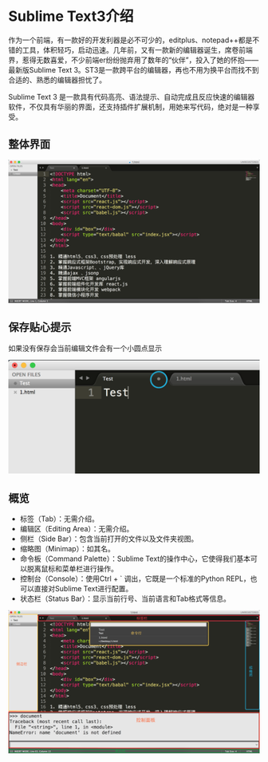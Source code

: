 # Sublime Text3介绍 
作为一个前端，有一款好的开发利器是必不可少的，editplus、notepad++都是不错的工具，体积轻巧，启动迅速。几年前，又有一款新的编辑器诞生，席卷前端界，惹得无数喜爱，不少前端er纷纷抛弃用了数年的“伙伴”，投入了她的怀抱——最新版Sublime Text 3。ST3是一款跨平台的编辑器，再也不用为换平台而找不到合适的、熟悉的编辑器担忧了。

Sublime Text 3 是一款具有代码高亮、语法提示、自动完成且反应快速的编辑器软件，不仅具有华丽的界面，还支持插件扩展机制，用她来写代码，绝对是一种享受。

## 整体界面

![整体界面](amWiki/images/interface1.png)

## 保存贴心提示
如果没有保存会当前编辑文件会有一个小圆点显示

<img src="amWiki/images/save.png" width="600"/>

## 概览
- 标签（Tab）：无需介绍。
- 编辑区（Editing Area）：无需介绍。
- 侧栏（Side Bar）：包含当前打开的文件以及文件夹视图。
- 缩略图（Minimap）：如其名。
- 命令板（Command Palette）：Sublime Text的操作中心，它使得我们基本可以脱离鼠标和菜单栏进行操作。
- 控制台（Console）：使用Ctrl + \` 调出，它既是一个标准的Python REPL，也可以直接对Sublime Text进行配置。
- 状态栏（Status Bar）：显示当前行号、当前语言和Tab格式等信息。

![整体界面](amWiki/images/interface2.png)
